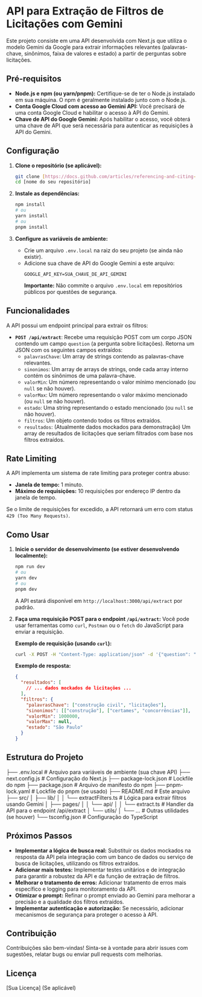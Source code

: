 # API para Extração de Filtros de Licitações com Gemini

Este projeto consiste em uma API desenvolvida com Next.js que utiliza o modelo Gemini da Google para extrair informações relevantes (palavras-chave, sinônimos, faixa de valores e estado) a partir de perguntas sobre licitações.

## Pré-requisitos

* **Node.js e npm (ou yarn/pnpm):** Certifique-se de ter o Node.js instalado em sua máquina. O npm é geralmente instalado junto com o Node.js.
* **Conta Google Cloud com acesso ao Gemini API:** Você precisará de uma conta Google Cloud e habilitar o acesso à API do Gemini.
* **Chave de API do Google Gemini:** Após habilitar o acesso, você obterá uma chave de API que será necessária para autenticar as requisições à API do Gemini.

## Configuração

1.  **Clone o repositório (se aplicável):**
    ```bash
    git clone [https://docs.github.com/articles/referencing-and-citing-content](https://docs.github.com/articles/referencing-and-citing-content)
    cd [nome do seu repositório]
    ```

2.  **Instale as dependências:**
    ```bash
    npm install
    # ou
    yarn install
    # ou
    pnpm install
    ```

3.  **Configure as variáveis de ambiente:**
    * Crie um arquivo `.env.local` na raiz do seu projeto (se ainda não existir).
    * Adicione sua chave de API do Google Gemini a este arquivo:
        ```
        GOOGLE_API_KEY=SUA_CHAVE_DE_API_GEMINI
        ```
        **Importante:** Não commite o arquivo `.env.local` em repositórios públicos por questões de segurança.

## Funcionalidades

A API possui um endpoint principal para extrair os filtros:

* **`POST /api/extract`**: Recebe uma requisição POST com um corpo JSON contendo um campo `question` (a pergunta sobre licitações). Retorna um JSON com os seguintes campos extraídos:
    * `palavrasChave`: Um array de strings contendo as palavras-chave relevantes.
    * `sinonimos`: Um array de arrays de strings, onde cada array interno contém os sinônimos de uma palavra-chave.
    * `valorMin`: Um número representando o valor mínimo mencionado (ou `null` se não houver).
    * `valorMax`: Um número representando o valor máximo mencionado (ou `null` se não houver).
    * `estado`: Uma string representando o estado mencionado (ou `null` se não houver).
    * `filtros`: Um objeto contendo todos os filtros extraídos.
    * `resultados`: (Atualmente dados mockados para demonstração) Um array de resultados de licitações que seriam filtrados com base nos filtros extraídos.

## Rate Limiting

A API implementa um sistema de rate limiting para proteger contra abuso:

* **Janela de tempo:** 1 minuto.
* **Máximo de requisições:** 10 requisições por endereço IP dentro da janela de tempo.

Se o limite de requisições for excedido, a API retornará um erro com status `429 (Too Many Requests)`.

## Como Usar

1.  **Inicie o servidor de desenvolvimento (se estiver desenvolvendo localmente):**
    ```bash
    npm run dev
    # ou
    yarn dev
    # ou
    pnpm dev
    ```
    A API estará disponível em `http://localhost:3000/api/extract` por padrão.

2.  **Faça uma requisição POST para o endpoint `/api/extract`:**
    Você pode usar ferramentas como `curl`, `Postman` ou o `fetch` do JavaScript para enviar a requisição.

    **Exemplo de requisição (usando `curl`):**
    ```bash
    curl -X POST -H "Content-Type: application/json" -d '{"question": "Quais licitações de construção civil em São Paulo com valor acima de 1 milhão?"}' http://localhost:3000/api/extract
    ```

    **Exemplo de resposta:**
    ```json
    {
      "resultados": [
        // ... dados mockados de licitações ...
      ],
      "filtros": {
        "palavrasChave": ["construção civil", "licitações"],
        "sinonimos": [["construção"], ["certames", "concorrências"]],
        "valorMin": 1000000,
        "valorMax": null,
        "estado": "São Paulo"
      }
    }
    ```

## Estrutura do Projeto

├── .env.local          # Arquivo para variáveis de ambiente (sua chave API)
├── next.config.js      # Configuração do Next.js
├── package-lock.json   # Lockfile do npm
├── package.json        # Arquivo de manifesto do npm
├── pnpm-lock.yaml      # Lockfile do pnpm (se usado)
├── README.md           # Este arquivo
├── src/
│   ├── lib/
│   │   └── extractFilters.ts # Lógica para extrair filtros usando Gemini
│   ├── pages/
│   │   └── api/
│   │       └── extract.ts    # Handler da API para o endpoint /api/extract
│   └── utils/
│       └── ...             # Outras utilidades (se houver)
└── tsconfig.json       # Configuração do TypeScript

## Próximos Passos

* **Implementar a lógica de busca real:** Substituir os dados mockados na resposta da API pela integração com um banco de dados ou serviço de busca de licitações, utilizando os filtros extraídos.
* **Adicionar mais testes:** Implementar testes unitários e de integração para garantir a robustez da API e da função de extração de filtros.
* **Melhorar o tratamento de erros:** Adicionar tratamento de erros mais específico e logging para monitoramento da API.
* **Otimizar o prompt:** Refinar o prompt enviado ao Gemini para melhorar a precisão e a qualidade dos filtros extraídos.
* **Implementar autenticação e autorização:** Se necessário, adicionar mecanismos de segurança para proteger o acesso à API.

## Contribuição

Contribuições são bem-vindas! Sinta-se à vontade para abrir issues com sugestões, relatar bugs ou enviar pull requests com melhorias.

## Licença

[Sua Licença] (Se aplicável)